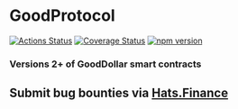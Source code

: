 # GoodProtocol

[![Actions Status](https://github.com/GoodDollar/GoodProtocol/workflows/CI/badge.svg)](https://github.com/GoodDollar/GoodProtocol/actions)
[![Coverage Status](https://coveralls.io/repos/github/GoodDollar/GoodProtocol/badge.svg?branch=master)](https://coveralls.io/github/GoodDollar/GoodProtocol?branch=master)
[![npm version](https://badge.fury.io/js/@gooddollar%2Fgoodprotocol.svg)](https://badge.fury.io/js/@gooddollar%2Fgoodprotocol)

### Versions 2+ of GoodDollar smart contracts

## Submit bug bounties via [Hats.Finance](https://app.hats.finance)
